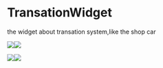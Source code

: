 # TransationWidget
the widget about transation system,like the shop car


![](https://github.com/whaoming/TransationWidget/blob/master/ScreenReco_clip.gif)![](https://github.com/whaoming/TransationWidget/blob/master/ScreenReco_clip1.gif)

![](https://github.com/whaoming/TransationWidget/blob/master/ScreenReco_clip2.gif)![](https://github.com/whaoming/TransationWidget/blob/master/ScreenReco_clip3.gif)

